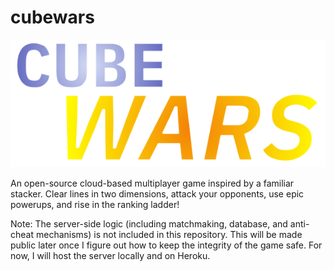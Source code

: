 # cubewars

![cool logo](docs/assets/logo.png)

An open-source cloud-based multiplayer game inspired by a familiar stacker. Clear lines in two dimensions, attack your opponents, use epic powerups, and rise in the ranking ladder!

Note: The server-side logic (including matchmaking, database, and anti-cheat mechanisms) is not included in this repository. This will be made public later once I figure out how to keep the integrity of the game safe. For now, I will host the server locally and on Heroku.
